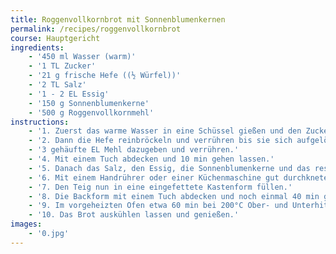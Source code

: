 ```yaml
---
title: Roggenvollkornbrot mit Sonnenblumenkernen 
permalink: /recipes/roggenvollkornbrot
course: Hauptgericht
ingredients: 
    - '450 ml Wasser (warm)'
    - '1 TL Zucker'
    - '21 g frische Hefe ((½ Würfel))'
    - '2 TL Salz'
    - '1 - 2 EL Essig'
    - '150 g Sonnenblumenkerne'
    - '500 g Roggenvollkornmehl'
instructions: 
    - '1. Zuerst das warme Wasser in eine Schüssel gießen und den Zucker dazugeben.'
    - '2. Dann die Hefe reinbröckeln und verrühren bis sie sich aufgelöst hat.'
    - '3 gehäufte EL Mehl dazugeben und verrühren.'
    - '4. Mit einem Tuch abdecken und 10 min gehen lassen.'
    - '5. Danach das Salz, den Essig, die Sonnenblumenkerne und das restliche Mehl hinzufügen.'
    - '6. Mit einem Handrührer oder einer Küchenmaschine gut durchkneten.'
    - '7. Den Teig nun in eine eingefettete Kastenform füllen.'
    - '8. Die Backform mit einem Tuch abdecken und noch einmal 40 min gehen lassen.'
    - '9. Im vorgeheizten Ofen etwa 60 min bei 200°C Ober- und Unterhitze backen.'
    - '10. Das Brot auskühlen lassen und genießen.'
images: 
    - '0.jpg'
---
```


